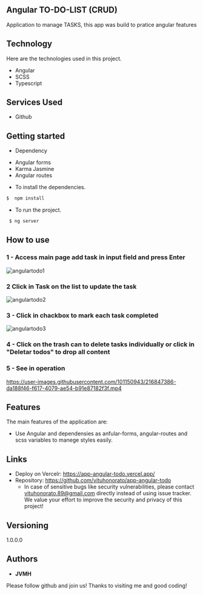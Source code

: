 ## Angular TO-DO-LIST  (CRUD)


Application to manage TASKS, this app was build to pratice angular features


## Technology 

Here are the technologies used in this project.

* Angular
* SCSS
* Typescript




## Services Used

* Github





## Getting started

* Dependency
 - Angular forms
 - Karma Jasmine
 - Angular routes
 
  
  
* To install the dependencies.
```bash
$  npm install
```
  
  
* To run the project.
```bash
 $ ng server
```
  
  
## How to use

### 1 - Access main page add task in input  field and press Enter 

![angulartodo1](https://user-images.githubusercontent.com/101150943/216847062-82174bf3-6046-43a0-a140-d6652f5f44ad.jpg)


### 2 Click in Task on the list to update the task

![angulartodo2](https://user-images.githubusercontent.com/101150943/216847132-f385f074-117c-49cb-aa2f-f8a183f8277c.jpg)

### 3 - Click in chackbox to mark each task completed

![angulartodo3](https://user-images.githubusercontent.com/101150943/216847258-af51ce35-5f56-4a30-b71f-979e69c44817.jpg)


### 4 - Click on the trash can to delete tasks individually or click in "Deletar todos" to drop all content 


### 5 - See in operation

https://user-images.githubusercontent.com/101150943/216847386-da188f46-f617-4079-ae54-b91e87182f3f.mp4


## Features

The main features of the application are:

 - Use Angular and dependensies as anfular-forms, angular-routes and scss variables to manege styles easily.
 
  


## Links
  - Deploy on Vercelr: https://app-angular-todo.vercel.app/
  - Repository: https://github.com/vituhonorato/app-angular-todo
    - In case of sensitive bugs like security vulnerabilities, please contact
      vituhonorato.89@gmail.com directly instead of using issue tracker. We value your effort
      to improve the security and privacy of this project!

  ## Versioning

  1.0.0.0


  ## Authors

  * **JVMH** 

  Please follow github and join us!
  Thanks to visiting me and good coding!
